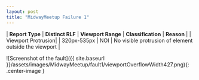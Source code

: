```yaml
---
layout: post
title: "MidwayMeetup Failure 1"
---
```

| **Report Type** | **Distinct RLF** | **Viewport Range** | **Classification** | **Reason** |
| Viewport Protrusion|  | 320px-535px | NOI | No visible protrusion of element outside the viewport | 

![Screenshot of the fault]({{ site.baseurl }}/assets/images/MidwayMeetup/fault1/viewportOverflowWidth427.png){: .center-image }